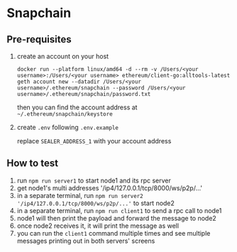 # Snapchain

## Pre-requisites
1. create an account on your host

    `docker run --platform linux/amd64 -d --rm -v /Users/<your username>:/Users/<your username> ethereum/client-go:alltools-latest geth account new --datadir /Users/<your username>/.ethereum/snapchain --password /Users/<your username>/.ethereum/snapchain/password.txt`

    then you can find the account address at `~/.ethereum/snapchain/keystore`

2. create `.env` following `.env.example`

    replace `SEALER_ADDRESS_1` with your account address
  


## How to test
1. run `npm run server1` to start node1 and its rpc server
2. get node1's multi addresses '/ip4/127.0.0.1/tcp/8000/ws/p2p/...'
3. in a separate terminal, run `npm run server2 '/ip4/127.0.0.1/tcp/8000/ws/p2p/...'` to start node2
4. in a separate terminal, run `npm run client1` to send a rpc call to node1
5. node1 will then print the payload and forward the message to node2
6. once node2 receives it, it will print the message as well
7. you can run the `client1` command multiple times and see multiple messages printing out in both servers' screens